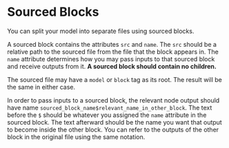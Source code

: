 # Sourced Blocks

You can split your model into separate files using sourced blocks.

A sourced block contains the attributes `src` and `name`. The `src` should be a relative path to the sourced file from the file that the block appears in. The `name` attribute determines how you may pass inputs to that sourced block and receive outputs from it. **A sourced block should contain no children.**

The sourced file may have a `model` or `block` tag as its root. The result will be the same in either case.

In order to pass inputs to a sourced block, the relevant node output should have name `sourced_block_name$relevant_name_in_other_block`. The text before the `$` should be whatever you assigned the `name` attribute in the sourced block. The text afterward should be the name you want that output to become inside the other block. You can refer to the outputs of the other block in the original file using the same notation.